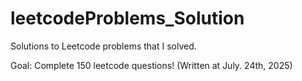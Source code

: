 # leetcodeProblems_Solution
Solutions to Leetcode problems that I solved. 

Goal: Complete 150 leetcode questions! 
(Written at July. 24th, 2025)
